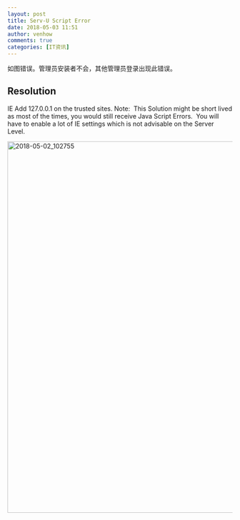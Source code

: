 ```yaml
---
layout: post
title: Serv-U Script Error
date: 2018-05-03 11:51
author: venhow
comments: true
categories: [IT资讯]
---
```

如图错误。管理员安装者不会，其他管理员登录出现此错误。

<h2 class="editable">Resolution</h2>

IE Add 127.0.0.1 on the trusted sites.
<span class="mt-color-ff0000">Note</span>:  This Solution might be short lived as most of the times, you would still receive Java Script Errors.  You will have to enable a lot of IE settings which is not advisable on the Server Level.

<img class="alignnone size-full wp-image-6084" src="https://venhow.files.wordpress.com/2018/05/2018-05-02_102755.png" alt="2018-05-02_102755" width="1282" height="832" />
